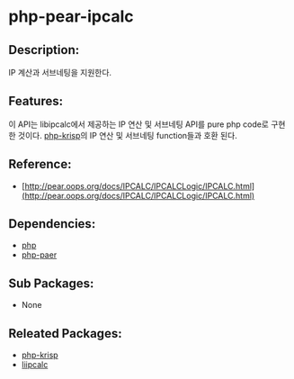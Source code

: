 # php-pear-ipcalc

## Description:

IP 계산과 서브네팅을 지원한다.

## Features:

이 API는 libipcalc에서 제공하는 IP 연산 및 서브네팅 API를 pure php code로 구현한 것이다. [php-krisp](pkg-core-php-krisp.md)의 IP 연산 및 서브네팅 function들과 호환 된다.

## Reference:

* [http://pear.oops.org/docs/IPCALC/IPCALCLogic/IPCALC.html](http://pear.oops.org/docs/IPCALC/IPCALCLogic/IPCALC.html)

## Dependencies:

* [php](../annyung3-base-packages/pkg-base-php.md)
* [php-paer](../annyung3-base-packages/pkg-base-php.md)

## Sub Packages:

* None

## Releated Packages:

* [php-krisp](pkg-core-php-krisp.md)
* [liipcalc](pkg-core-libipcalc.md)

